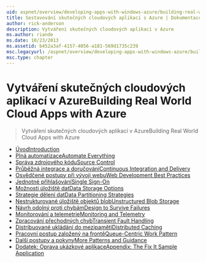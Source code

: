 ```yaml
---
uid: aspnet/overview/developing-apps-with-windows-azure/building-real-world-cloud-apps-with-windows-azure/index
title: Sestavování skutečných cloudových aplikací s Azure | Dokumentace Microsoftu
author: rick-anderson
description: Vytváření skutečných cloudových aplikací v Azure
ms.author: riande
ms.date: 10/23/2013
ms.assetid: b452a3af-4157-4056-a181-569d1735c239
msc.legacyurl: /aspnet/overview/developing-apps-with-windows-azure/building-real-world-cloud-apps-with-windows-azure
msc.type: chapter
---
```

<a name="building-real-world-cloud-apps-with-azure"></a><span data-ttu-id="f557f-103">Vytváření skutečných cloudových aplikací v Azure</span><span class="sxs-lookup"><span data-stu-id="f557f-103">Building Real World Cloud Apps with Azure</span></span>
====================
> <span data-ttu-id="f557f-104">Vytváření skutečných cloudových aplikací v Azure</span><span class="sxs-lookup"><span data-stu-id="f557f-104">Building Real World Cloud Apps with Azure</span></span>


- [<span data-ttu-id="f557f-105">Úvod</span><span class="sxs-lookup"><span data-stu-id="f557f-105">Introduction</span></span>](introduction.md)
- [<span data-ttu-id="f557f-106">Plná automatizace</span><span class="sxs-lookup"><span data-stu-id="f557f-106">Automate Everything</span></span>](automate-everything.md)
- [<span data-ttu-id="f557f-107">Správa zdrojového kódu</span><span class="sxs-lookup"><span data-stu-id="f557f-107">Source Control</span></span>](source-control.md)
- [<span data-ttu-id="f557f-108">Průběžná integrace a doručování</span><span class="sxs-lookup"><span data-stu-id="f557f-108">Continuous Integration and Delivery</span></span>](continuous-integration-and-continuous-delivery.md)
- [<span data-ttu-id="f557f-109">Osvědčené postupy při vývoji webu</span><span class="sxs-lookup"><span data-stu-id="f557f-109">Web Development Best Practices</span></span>](web-development-best-practices.md)
- [<span data-ttu-id="f557f-110">Jednotné přihlašování</span><span class="sxs-lookup"><span data-stu-id="f557f-110">Single Sign-On</span></span>](single-sign-on.md)
- [<span data-ttu-id="f557f-111">Možnosti úložiště dat</span><span class="sxs-lookup"><span data-stu-id="f557f-111">Data Storage Options</span></span>](data-storage-options.md)
- [<span data-ttu-id="f557f-112">Strategie dělení dat</span><span class="sxs-lookup"><span data-stu-id="f557f-112">Data Partitioning Strategies</span></span>](data-partitioning-strategies.md)
- [<span data-ttu-id="f557f-113">Nestrukturované úložiště objektů blob</span><span class="sxs-lookup"><span data-stu-id="f557f-113">Unstructured Blob Storage</span></span>](unstructured-blob-storage.md)
- [<span data-ttu-id="f557f-114">Návrh odolný proti chybám</span><span class="sxs-lookup"><span data-stu-id="f557f-114">Design to Survive Failures</span></span>](design-to-survive-failures.md)
- [<span data-ttu-id="f557f-115">Monitorování a telemetrie</span><span class="sxs-lookup"><span data-stu-id="f557f-115">Monitoring and Telemetry</span></span>](monitoring-and-telemetry.md)
- [<span data-ttu-id="f557f-116">Zpracování přechodných chyb</span><span class="sxs-lookup"><span data-stu-id="f557f-116">Transient Fault Handling</span></span>](transient-fault-handling.md)
- [<span data-ttu-id="f557f-117">Distribuované ukládání do mezipaměti</span><span class="sxs-lookup"><span data-stu-id="f557f-117">Distributed Caching</span></span>](distributed-caching.md)
- [<span data-ttu-id="f557f-118">Pracovní postup založený na frontě</span><span class="sxs-lookup"><span data-stu-id="f557f-118">Queue-Centric Work Pattern</span></span>](queue-centric-work-pattern.md)
- [<span data-ttu-id="f557f-119">Další postupy a pokyny</span><span class="sxs-lookup"><span data-stu-id="f557f-119">More Patterns and Guidance</span></span>](more-patterns-and-guidance.md)
- [<span data-ttu-id="f557f-120">Dodatek: Oprava ukázkové aplikace</span><span class="sxs-lookup"><span data-stu-id="f557f-120">Appendix: The Fix It Sample Application</span></span>](the-fix-it-sample-application.md)
